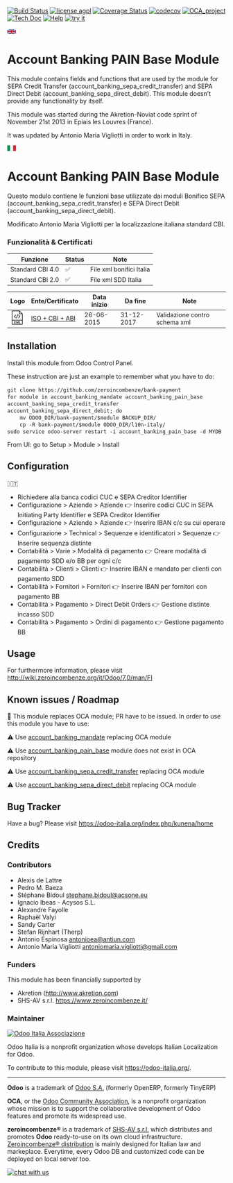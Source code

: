 [![Build Status](https://travis-ci.org/zeroincombenze/bank-payment.svg?branch=7.0)](https://travis-ci.org/zeroincombenze/bank-payment)
[![license agpl](https://img.shields.io/badge/licence-AGPL--3-blue.svg)](http://www.gnu.org/licenses/agpl-3.0.html)
[![Coverage Status](https://coveralls.io/repos/github/zeroincombenze/bank-payment/badge.svg?branch=7.0)](https://coveralls.io/github/zeroincombenze/bank-payment?branch=7.0)
[![codecov](https://codecov.io/gh/zeroincombenze/bank-payment/branch/7.0/graph/badge.svg)](https://codecov.io/gh/zeroincombenze/bank-payment/branch/7.0)
[![OCA_project](http://www.zeroincombenze.it/wp-content/uploads/ci-ct/prd/button-oca-7.svg)](https://github.com/OCA/bank-payment/tree/7.0)
[![Tech Doc](http://www.zeroincombenze.it/wp-content/uploads/ci-ct/prd/button-docs-7.svg)](http://wiki.zeroincombenze.org/en/Odoo/7.0/dev)
[![Help](http://www.zeroincombenze.it/wp-content/uploads/ci-ct/prd/button-help-7.svg)](http://wiki.zeroincombenze.org/en/Odoo/7.0/man/FI)
[![try it](http://www.zeroincombenze.it/wp-content/uploads/ci-ct/prd/button-try-it-7.svg)](http://erp7.zeroincombenze.it)


[![en](https://github.com/zeroincombenze/grymb/blob/master/flags/en_US.png)](https://www.facebook.com/groups/openerp.italia/)

Account Banking PAIN Base Module
================================

This module contains fields and functions that are used by the module for SEPA Credit Transfer (account_banking_sepa_credit_transfer) and SEPA Direct Debit (account_banking_sepa_direct_debit).
This module doesn’t provide any functionality by itself.

This module was started during the Akretion-Noviat code sprint of November 21st 2013 in Epiais les Louvres (France).

It was updated by Antonio Maria Vigliotti in order to work in Italy.


[![it](https://github.com/zeroincombenze/grymb/blob/master/flags/it_IT.png)](https://www.facebook.com/groups/openerp.italia/)

Account Banking PAIN Base Module
================================

Questo modulo contiene le funzioni base utilizzate dai moduli Bonifico SEPA (account_banking_sepa_credit_transfer) e SEPA Direct Debit (account_banking_sepa_direct_debit).

Modificato Antonio Maria Vigliotti per la localizzazione italiana standard CBI.


### Funzionalità & Certificati

Funzione | Status | Note
--- | --- | ---
Standard CBI 4.0 | :white_check_mark: | File xml bonifici Italia
Standard CBI 2.0 | :white_check_mark: | File xml SDD Italia


Logo | Ente/Certificato | Data inizio | Da fine | Note
--- | --- | --- | --- | ---
[![xml_schema](https://github.com/zeroincombenze/grymb/blob/master/certificates/iso/icons/xml-schema.png)](https://github.com/zeroincombenze/grymb/blob/master/certificates/iso/scope/xml-schema.md) | [ISO + CBI + ABI](http://www.cbi-org.eu/Engine/RAServePG.php/P/250210010307) | 26-06-2015 | 31-12-2017 | Validazione contro schema xml


Installation
------------

Install this module from Odoo Control Panel.

These instruction are just an example to remember what you have to do:

    git clone https://github.com/zeroincombenze/bank-payment
    for module in account_banking_mandate account_banking_pain_base account_banking_sepa_credit_transfer account_banking_sepa_direct_debit; do
        mv ODOO_DIR/bank-payment/$module BACKUP_DIR/
        cp -R bank-payment/$module ODOO_DIR/l10n-italy/
    sudo service odoo-server restart -i account_banking_pain_base -d MYDB

From UI: go to Setup > Module > Install



Configuration
-------------

:it:

* Richiedere alla banca codici CUC e SEPA Creditor Identifier
* Configurazione > Aziende > Aziende :point_right: Inserire codici CUC in SEPA Initiating Party Identifier e SEPA Creditor Identifier
* Configurazione > Aziende > Aziende :point_right: Inserire IBAN c/c su cui operare
* Configurazione > Technical > Sequenze e identificatori > Sequenze :point_right: Inserire sequenza distinte
* Contabilità > Varie > Modalità di pagamento :point_right: Creare modalità di pagamento SDD e/o BB per ogni c/c
* Contabilità > Clienti > Clienti :point_right: Inserire IBAN e mandato per clienti con pagamento SDD
* Contabilità > Fornitori > Fornitori :point_right: Inserire IBAN per fornitori con pagamento BB
* Contabilità > Pagamento > Direct Debit Orders :point_right: Gestione distinte incasso SDD
* Contabilità > Pagamento > Ordini di pagamento :point_right: Gestione pagamento BB


Usage
-----

For furthermore information, please visit http://wiki.zeroincombenze.org/it/Odoo/7.0/man/FI



Known issues / Roadmap
----------------------

:ticket: This module replaces OCA module; PR have to be issued.
In order to use this module you have to use:

:warning: Use [account_banking_mandate](account_banking_mandate/) replacing OCA module

:warning: Use [account_banking_pain_base](account_banking_pain_base/) module does not exist in OCA repository

:warning: Use [account_banking_sepa_credit_transfer](account_banking_sepa_credit_transfer/) replacing OCA module

:warning: Use [account_banking_sepa_direct_debit](account_banking_sepa_direct_debit/) replacing OCA module


Bug Tracker
-----------

Have a bug? Please visit https://odoo-italia.org/index.php/kunena/home


Credits
-------

### Contributors

* Alexis de Lattre
* Pedro M. Baeza
* Stéphane Bidoul <stephane.bidoul@acsone.eu>
* Ignacio Ibeas - Acysos S.L.
* Alexandre Fayolle
* Raphaël Valyi
* Sandy Carter
* Stefan Rijnhart (Therp)
* Antonio Espinosa <antonioea@antiun.com>
* Antonio Maria Vigliotti <antoniomaria.vigliotti@gmail.com>

### Funders

This module has been financially supported by

* Akretion (http://www.akretion.com)
* SHS-AV s.r.l. <https://www.zeroincombenze.it/>

### Maintainer

[![Odoo Italia Associazione](https://www.odoo-italia.org/images/Immagini/Odoo%20Italia%20-%20126x56.png)](https://odoo-italia.org)

Odoo Italia is a nonprofit organization whose develops Italian Localization for
Odoo.

To contribute to this module, please visit <https://odoo-italia.org/>.

[//]: # (copyright)

----

**Odoo** is a trademark of [Odoo S.A.](https://www.odoo.com/) (formerly OpenERP, formerly TinyERP)

**OCA**, or the [Odoo Community Association](http://odoo-community.org/), is a nonprofit organization whose
mission is to support the collaborative development of Odoo features and
promote its widespread use.

**zeroincombenze®** is a trademark of [SHS-AV s.r.l.](http://www.shs-av.com/)
which distributes and promotes **Odoo** ready-to-use on its own cloud infrastructure.
[Zeroincombenze® distribution](http://wiki.zeroincombenze.org/en/Odoo)
is mainly designed for Italian law and markeplace.
Everytime, every Odoo DB and customized code can be deployed on local server too.

[//]: # (end copyright)

[//]: # (addons)

[//]: # (end addons)

[![chat with us](https://www.shs-av.com/wp-content/chat_with_us.gif)](https://tawk.to/85d4f6e06e68dd4e358797643fe5ee67540e408b)
